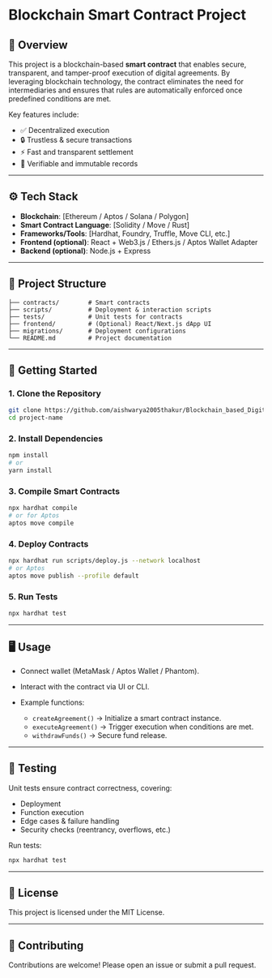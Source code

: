 # Blockchain Smart Contract Project

## 📌 Overview

This project is a blockchain-based **smart contract** that enables secure, transparent, and tamper-proof execution of digital agreements. By leveraging blockchain technology, the contract eliminates the need for intermediaries and ensures that rules are automatically enforced once predefined conditions are met.

Key features include:

* ✅ Decentralized execution
* 🔒 Trustless & secure transactions
* ⚡ Fast and transparent settlement
* 📜 Verifiable and immutable records

---

## ⚙️ Tech Stack

* **Blockchain**: \[Ethereum / Aptos / Solana / Polygon]
* **Smart Contract Language**: \[Solidity / Move / Rust]
* **Frameworks/Tools**: \[Hardhat, Foundry, Truffle, Move CLI, etc.]
* **Frontend (optional)**: React + Web3.js / Ethers.js / Aptos Wallet Adapter
* **Backend (optional)**: Node.js + Express

---

## 📂 Project Structure

```
├── contracts/        # Smart contracts  
├── scripts/          # Deployment & interaction scripts  
├── tests/            # Unit tests for contracts  
├── frontend/         # (Optional) React/Next.js dApp UI  
├── migrations/       # Deployment configurations  
└── README.md         # Project documentation
```

---

## 🚀 Getting Started

### 1. Clone the Repository

```bash
git clone https://github.com/aishwarya2005thakur/Blockchain_based_Digital-will_V2.git
cd project-name
```

### 2. Install Dependencies

```bash
npm install
# or
yarn install
```

### 3. Compile Smart Contracts

```bash
npx hardhat compile
# or for Aptos
aptos move compile
```

### 4. Deploy Contracts

```bash
npx hardhat run scripts/deploy.js --network localhost
# or Aptos
aptos move publish --profile default
```

### 5. Run Tests

```bash
npx hardhat test
```

---

## 🖥️ Usage

* Connect wallet (MetaMask / Aptos Wallet / Phantom).
* Interact with the contract via UI or CLI.
* Example functions:

  * `createAgreement()` → Initialize a smart contract instance.
  * `executeAgreement()` → Trigger execution when conditions are met.
  * `withdrawFunds()` → Secure fund release.

---

## 🧪 Testing

Unit tests ensure contract correctness, covering:

* Deployment
* Function execution
* Edge cases & failure handling
* Security checks (reentrancy, overflows, etc.)

Run tests:

```bash
npx hardhat test
```

---

## 📜 License

This project is licensed under the MIT License.

---

## 🤝 Contributing

Contributions are welcome! Please open an issue or submit a pull request.

